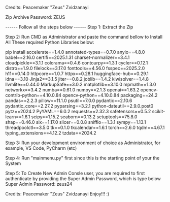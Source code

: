 Credits: Peacemaker "Zeus" Zvidzanayi

Zip Archive Password: ZEUS


------ Follow all the steps below ------
Step 1: Extract the Zip


Step 2: Run CMD as Administrator and paste the command bellow to Install All These required Python Libraries below:

pip install accelerate==1.4.0 annotated-types==0.7.0 anyio==4.8.0 babel==2.16.0 certifi==2025.1.31 charset-normalizer==3.4.1 cloudpickle==3.1.1 colorama==0.4.6 contourpy==1.3.1 cycler==0.12.1 distro==1.9.0 filelock==3.17.0 fonttools==4.56.0 fsspec==2025.2.0 h11==0.14.0 httpcore==1.0.7 httpx==0.28.1 huggingface-hub==0.29.1 idna==3.10 Jinja2==3.1.5 jiter==0.8.2 joblib==1.4.2 kiwisolver==1.4.8 llvmlite==0.44.0 MarkupSafe==3.0.2 matplotlib==3.10.0 mpmath==1.3.0 networkx==3.4.2 numba==0.61.0 numpy==2.1.3 openai==1.63.2 opencv-contrib-python==4.10.0.84 opencv-python==4.10.0.84 packaging==24.2 pandas==2.2.3 pillow==11.1.0 psutil==7.0.0 pydantic==2.10.6 pydantic_core==2.27.2 pyparsing==3.2.1 python-dateutil==2.9.0.post0 pytz==2024.2 PyYAML==6.0.2 requests==2.32.3 safetensors==0.5.2 scikit-learn==1.6.1 scipy==1.15.2 seaborn==0.13.2 setuptools==75.8.0 shap==0.46.0 six==1.17.0 slicer==0.0.8 sniffio==1.3.1 sympy==1.13.1 threadpoolctl==3.5.0 tk==0.1.0 tkcalendar==1.6.1 torch==2.6.0 tqdm==4.67.1 typing_extensions==4.12.2 tzdata==2024.2


Step 3: Run your development environment of choice as Administrator, for example, VS Code, PyCharm (etc)


Step 4: Run "mainmenu.py" first since this is the starting point of your the System


Step 5: To Create New Admin Consle user, you are required to first authenticate by providing the Super Admin Password, which is type below
Super Admin Password: zeus24


Credits: Peacemaker "Zeus" Zvidzanayi
Enjoy!!! :)